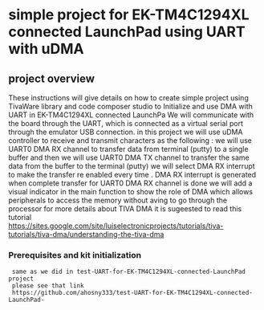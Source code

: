 # simple project for EK-TM4C1294XL connected LaunchPad using UART with uDMA 



## project overview 

These instructions will give details on how to create simple project using TivaWare library and code composer studio to Initialize and use DMA with UART in EK-TM4C1294XL connected LaunchPa
We will communicate with the board through the UART, which is connected as a virtual serial port through the emulator USB connection.
in this project we will use uDMA controller to receive and transmit characters as the following :
we will use UART0 DMA RX channel to transfer data from terminal (putty) to a single buffer and then we will use UART0 DMA TX channel to transfer the same data from the buffer to the terminal (putty) 
we will select DMA RX interrupt to make the transfer re enabled every time . DMA RX interrupt is generated when complete transfer for UART0 DMA RX channel is done
we will add a visual indicator in the main function to show the role of DMA which allows peripherals to access the memory without aving to go through the processor
for more details about TIVA DMA it is sugeested to read this tutorial  
https://sites.google.com/site/luiselectronicprojects/tutorials/tiva-tutorials/tiva-dma/understanding-the-tiva-dma
 

### Prerequisites and kit initialization



```
 same as we did in test-UART-for-EK-TM4C1294XL-connected-LaunchPad project 
 please see that link
 https://github.com/ahosny333/test-UART-for-EK-TM4C1294XL-connected-LaunchPad-
 
```



